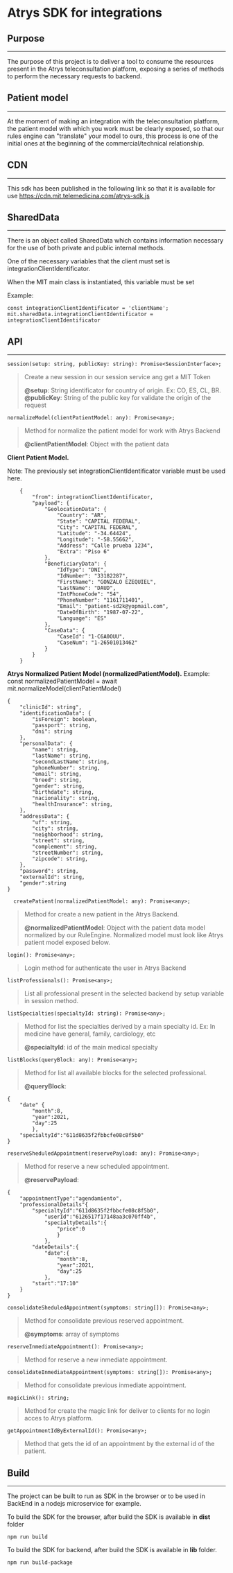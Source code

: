 # Atrys SDK for integrations

## Purpose
***
The purpose of this project is to deliver a tool to consume the resources present in the Atrys teleconsultation platform, exposing a series of methods to perform the necessary requests to backend.

## Patient model
***
At the moment of making an integration with the teleconsultation platform, the patient model with which you work must be clearly exposed, so that our rules engine can "translate" your model to ours, this process is one of the initial ones at the beginning of the commercial/technical relationship.

## CDN
***
This sdk has been published in the following link so that it is available for use
https://cdn.mit.telemedicina.com/atrys-sdk.js

## SharedData
***
There is an object called SharedData which contains information necessary for the use of both private and public internal methods.

One of the necessary variables that the client must set is integrationClientIdentificator.

When the MIT main class is instantiated, this variable must be set

Example:
```
const integrationClientIdentificator = 'clientName';
mit.sharedData.integrationClientIdentificator = integrationClientIdentificator
``` 

## API
***
```
session(setup: string, publicKey: string): Promise<SessionInterface>;
```
> Create a new session in our session service ang get a MIT Token
>
>**@setup**: String identificator for country of origin. Ex: CO, ES, CL, BR.  
>**@publicKey**: String of the public key for validate the origin of the request


```
normalizeModel(clientPatientModel: any): Promise<any>;
```
> Method for normalize the patient model for work with Atrys Backend
> 
>**@clientPatientModel**: Object with the patient data

**Client Patient Model.**

Note: The previously set integrationClientIdentificator variable must be used here.

```
    {
        "from": integrationClientIdentificator,
        "payload": {
            "GeolocationData": {
                "Country": "AR",
                "State": "CAPITAL FEDERAL",
                "City": "CAPITAL FEDERAL",
                "Latitude": "-34.64424",
                "Longitude": "-58.55662",
                "Address": "Calle prueba 1234",
                "Extra": "Piso 6"
            },
            "BeneficiaryData": {
                "IdType": "DNI",
                "IdNumber": "33182287",
                "FirstName": "GONZALO EZEQUIEL",
                "LastName": "DAUD",
                "IntPhoneCode": "54",
                "PhoneNumber": "1161711401",
                "Email": "patient-sd2k@yopmail.com",
                "DateOfBirth": "1987-07-22",
                "Language": "ES"
            },
            "CaseData": {
                "CaseId": "1-C6A0OUU",
                "CaseNum": "1-26501013462"
            }
        }
    }

```

**Atrys Normalized Patient Model (normalizedPatientModel).**
Example: const normalizedPatientModel = await mit.normalizeModel(clientPatientModel)

```
{
    "clinicId": string",
    "identificationData": {
        "isForeign": boolean,
        "passport": string,
        "dni": string
    },
    "personalData": {
        "name": string,
        "lastName": string,
        "secondLastName": string,
        "phoneNumber": string,
        "email": string,
        "breed": string,
        "gender": string,
        "birthdate": string,
        "nacionality": string,
        "healthInsurance": string,
    },
    "addressData": {
        "uf": string,
        "city": string,
        "neighborhood": string,
        "street": string,
        "complement": string,
        "streetNumber": string,
        "zipcode": string,
    },
    "password": string,
    "externalId": string,
    "gender":string
}
```

```
  createPatient(normalizedPatientModel: any): Promise<any>;
```
> Method for create a new patient in the Atrys Backend.
> 
>**@normalizedPatientModel**: Object with the patient data model normalized by our RuleEngine. Normalized model must look like Atrys patient model exposed below.

```
login(): Promise<any>;
```
>Login method for authenticate the user in Atrys Backend


```
listProfessionals(): Promise<any>;
```

>List all professional present in the selected backend by setup variable in session method.


```
listSpecialties(specialtyId: string): Promise<any>;
```
> Method for list the specialties derived by a main specialty id. Ex: In medicine have general, family, cardiology, etc
> 
>**@specialtyId**: id of the main medical specialty


```
listBlocks(queryBlock: any): Promise<any>;
```
> Method for list all available blocks for the selected professional.
> 
>**@queryBlock**:

```
{
	"date" {
		"month":8,
		"year":2021,
		"day":25
		},
	"specialtyId":"611d8635f2fbbcfe08c8f5b0"
}
```

```
reserveSheduledAppointment(reservePayload: any): Promise<any>;
```
> Method for reserve a new scheduled appointment.
> 
>**@reservePayload**:

```
{
	"appointmentType":"agendamiento",
	"professionalDetails"{
		"specialtyId":"611d8635f2fbbcfe08c8f5b0",
			"userId":"6126517f17148aa3c070ff4b",
			"specialtyDetails":{
				"price":0
				}
			},
		"dateDetails":{
			"date":{
				"month":8,
				"year":2021,
				"day":25
			},
		"start":"17:10"
	}
}
```


```
consolidateSheduledAppointment(symptoms: string[]): Promise<any>;
```
> Method for consolidate previous reserved appointment.
> 
>**@symptoms**: array of symptoms


```
reserveInmediateAppointment(): Promise<any>;
```
> Method for reserve a new inmediate appointment.


```
consolidateInmediateAppointment(symptoms: string[]): Promise<any>;
```
> Method for consolidate previous inmediate appointment.

```
magicLink(): string;
```
> Method for create the magic link for deliver to clients for no login acces to Atrys platform.
```
getAppointmentIdByExternalId(): Promise<any>;
```
> Method that gets the id of an appointment by the external id of the patient.


## Build
***

The project can be built to run as SDK in the browser or to be used in BackEnd in a nodejs microservice for example.

To build the SDK for the browser, after build the SDK is available in **dist** folder   

```
npm run build
```

To build the SDK for backend, after build the SDK is available in **lib** folder.   

```
npm run build-package
```